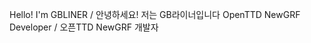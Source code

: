 Hello! I'm GBLINER / 안녕하세요! 저는 GB라이너입니다
OpenTTD NewGRF Developer / 오픈TTD NewGRF 개발자
















